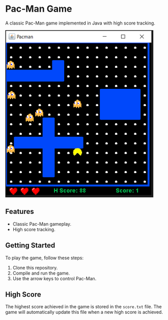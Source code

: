 # Pac-Man Game

A classic Pac-Man game implemented in Java with high score tracking.

![Screenshot](https://github.com/Sazidul0/Pacman-JAVA/blob/main/pacman.png)

## Features

- Classic Pac-Man gameplay.
- High score tracking.

## Getting Started

To play the game, follow these steps:

1. Clone this repository.
2. Compile and run the game.
3. Use the arrow keys to control Pac-Man.

## High Score

The highest score achieved in the game is stored in the `score.txt` file. The game will automatically update this file when a new high score is achieved.



